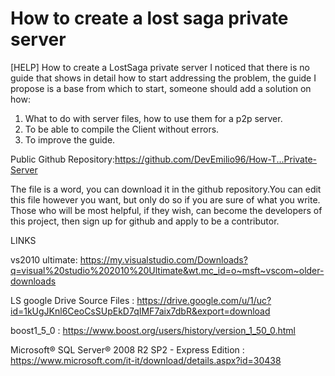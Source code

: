# How to create a lost saga private server

[HELP] How to create a LostSaga private server
I noticed that there is no guide that shows in detail how to start addressing the problem, the guide I propose is a base from which to start, someone should add a solution on how:

1) What to do with server files, how to use them for a p2p server.
2) To be able to compile the Client without errors.
3) To improve the guide.

Public Github Repository:https://github.com/DevEmilio96/How-T...Private-Server

The file is a word, you can download it in the github repository.You can edit this file however you want, but only do so if you are sure of what you write. Those who will be most helpful, if they wish, can become the developers of this project, then sign up for github and apply to be a contributor.


LINKS

vs2010 ultimate: https://my.visualstudio.com/Downloads?q=visual%20studio%202010%20Ultimate&wt.mc_id=o~msft~vscom~older-downloads

LS google Drive Source Files : https://drive.google.com/u/1/uc?id=1kUgJKnl6CeoCsSUpEkD7qIMF7aix7dbR&export=download

boost1_5_0  : https://www.boost.org/users/history/version_1_50_0.html

Microsoft® SQL Server® 2008 R2 SP2 - Express Edition : https://www.microsoft.com/it-it/download/details.aspx?id=30438

